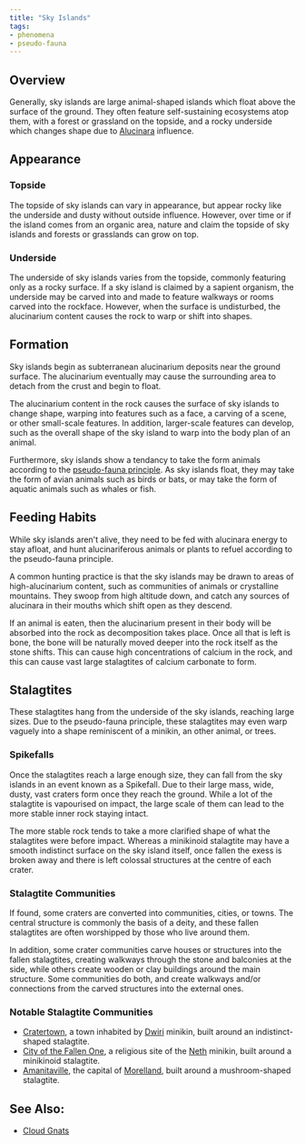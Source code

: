 ```yaml
---
title: "Sky Islands"
tags:
- phenomena
- pseudo-fauna
---
```


## Overview
Generally, sky islands are large animal-shaped islands which float above the surface of the ground. They often feature self-sustaining ecosystems atop them, with a forest or grassland on the topside, and a rocky underside which changes shape due to [Alucinara](phenomena/alucinara.md) influence.

## Appearance
### Topside
The topside of sky islands can vary in appearance, but appear rocky like the underside and dusty without outside influence. However, over time or if the island comes from an organic area, nature and claim the topside of sky islands and forests or grasslands can grow on top.

### Underside
The underside of sky islands varies from the topside, commonly featuring only as a rocky surface. If a sky island is claimed by a sapient organism, the underside may be carved into and made to feature walkways or rooms carved into the rockface. However, when the surface is undisturbed, the alucinarium content causes the rock to warp or shift into shapes.

## Formation
Sky islands begin as subterranean alucinarium deposits near the ground surface. The alucinarium eventually may cause the surrounding area to detach from the crust and begin to float.

The alucinarium content in the rock causes the surface of sky islands to change shape, warping into features such as a face, a carving of a scene, or other small-scale features. In addition, larger-scale features can develop, such as the overall shape of the sky island to warp into the body plan of an animal.

Furthermore, sky islands show a tendancy to take the form animals according to the [pseudo-fauna principle](phenomena/pseudo-fauna-principle.md). As sky islands float, they may take the form of avian animals such as birds or bats, or may take the form of aquatic animals such as whales or fish.

## Feeding Habits
While sky islands aren't alive, they need to be fed with alucinara energy to stay afloat, and hunt alucinariferous animals or plants to refuel according to the pseudo-fauna principle.

A common hunting practice is that the sky islands may be drawn to areas of high-alucinarium content, such as communities of animals or crystalline mountains. They swoop from high altitude  down, and catch any sources of alucinara in their mouths which shift open as they descend.

If an animal is eaten, then the alucinarium present in their body will be absorbed into the rock as decomposition takes place. Once all that is left is bone, the bone will be naturally moved deeper into the rock itself as the stone shifts. This can cause high concentrations of calcium in the rock, and this can cause vast large stalagtites of calcium carbonate to form.

## Stalagtites
These stalagtites hang from the underside of the sky islands, reaching large sizes. Due to the pseudo-fauna principle, these stalagtites may even warp vaguely into a shape reminiscent of a minikin, an other animal, or trees.

### Spikefalls
Once the stalagtites reach a large enough size, they can fall from the sky islands in an event known as a Spikefall. Due to their large mass, wide, dusty, vast craters form once they reach the ground. While a lot of the stalagtite is vapourised on impact, the large scale of them can lead to the more stable inner rock staying intact.

The more stable rock tends to take a more clarified shape of what the stalagtites were before impact. Whereas a minikinoid stalagtite may have a smooth indistinct surface on the sky island itself, once fallen the exess is broken away and there is left colossal structures at the centre of each crater.

### Stalagtite Communities
If found, some craters are converted into communities, cities, or towns. The central structure is commonly the basis of a deity, and these fallen stalagtites are often worshipped by those who live around them.

In addition, some crater communities carve houses or structures into the fallen stalagtites, creating walkways through the stone and balconies at the side, while others create wooden or clay buildings around the main structure. Some communities do both, and create walkways and/or connections from the carved structures into the external ones.

### Notable Stalagtite Communities
- [Cratertown](locations/cratertown.md), a town inhabited by [Dwiri](cultures/dwiri.md) minikin, built around an indistinct-shaped stalagtite.
- [City of the Fallen One](locations/city-of-the-fallen-one.md), a religious site of the [Neth](cultures/neth.md) minikin, built around a minikinoid stalagtite.
- [Amanitaville](locations/amanitaville.md), the capital of [Morelland](locations/morelland.md), built around a mushroom-shaped stalagtite.

## See Also:
- [Cloud Gnats](phenomena/cloud-gnat.md)
